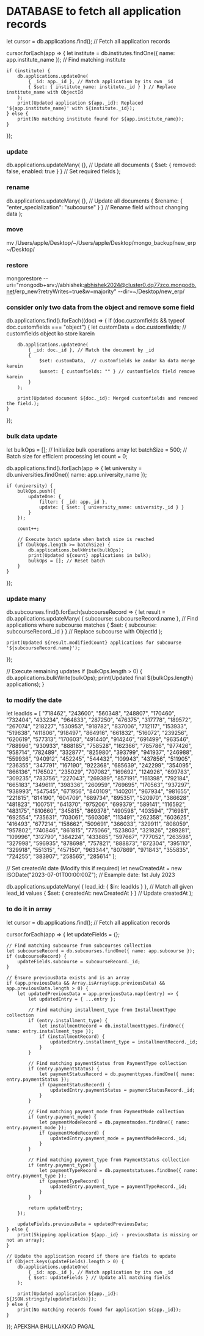 # DATABASE  to fetch all application records 
let cursor = db.applications.find(); // Fetch all application records

cursor.forEach(app => {
    let institute = db.institutes.findOne({ name: app.institute_name }); // Find matching institute

    if (institute) {
        db.applications.updateOne(
            { _id: app._id }, // Match application by its own _id
            { $set: { institute_name: institute._id } } // Replace institute_name with ObjectId
        );
        print(Updated application ${app._id}: Replaced '${app.institute_name}' with ${institute._id});
    } else {
        print(No matching institute found for ${app.institute_name});
    }
});

### update
db.applications.updateMany(
    {}, // Update all documents
    { $set: { removed: false, enabled: true } } // Set required fields
);

### rename
db.applications.updateMany(
    {}, // Update all documents
    { $rename: { "enter_specialization": "subcourse" } } // Rename field without changing data
);

### move
mv /Users/apple/Desktop/~/Users/apple/Desktop/mongo_backup/new_erp ~/Desktop/

### restore
mongorestore --uri="mongodb+srv://abhishek:abhishek2024@cluster0.dq77zco.mongodb.net/erp_new?retryWrites=true&w=majority" --dir=~/Desktop/new_erp/

### consider only two data from the object and remove some field
db.applications.find().forEach((doc) => { 
    if (doc.customfields && typeof doc.customfields === "object") { 
        let customData = doc.customfields; // customfields object ko store karein

        db.applications.updateOne(
            { _id: doc._id }, // Match the document by _id
            { 
                $set: customData,  // customfields ke andar ka data merge karein
                $unset: { customfields: "" } // customfields field remove karein
            }
        );

        print(Updated document ${doc._id}: Merged customfields and removed the field.);
    }
});
### bulk data update
let bulkOps = []; // Initialize bulk operations array
let batchSize = 500; // Batch size for efficient processing
let count = 0;

db.applications.find().forEach(app => {
    let university = db.universities.findOne({ name: app.university_name });

    if (university) {
        bulkOps.push({
            updateOne: {
                filter: { _id: app._id },
                update: { $set: { university_name: university._id } }
            }
        });

        count++;

        // Execute batch update when batch size is reached
        if (bulkOps.length >= batchSize) {
            db.applications.bulkWrite(bulkOps);
            print(Updated ${count} applications in bulk);
            bulkOps = []; // Reset batch
        }
    }
});
### update many
db.subcourses.find().forEach(subcourseRecord => {
    let result = db.applications.updateMany(
        { subcourse: subcourseRecord.name }, // Find applications where subcourse matches
        { $set: { subcourse: subcourseRecord._id } } // Replace subcourse with ObjectId
    );

    print(Updated ${result.modifiedCount} applications for subcourse '${subcourseRecord.name}');
});

// Execute remaining updates
if (bulkOps.length > 0) {
    db.applications.bulkWrite(bulkOps);
    print(Updated final ${bulkOps.length} applications);
}

### to modify the date 
let leadIds = [
    "718462", "243600", "560348", "248807", "170460", "732404", "433234", "964833",
    "287250", "476375", "317778", "189572", "267074", "218227", "530953", "918782",
    "837006", "712117", "153933", "519638", "411806", "918497", "864916", "661832",
    "516072", "239256", "620619", "577313", "170603", "491440", "914246", "691499",
    "963546", "788996", "930933", "888185", "758528", "162366", "785786", "977426",
    "958714", "782489", "332877", "825980", "393799", "941937", "246988", "559936",
    "940912", "452245", "544432", "109943", "437856", "511905", "236355", "347791",
    "167190", "922368", "685639", "242299", "354095", "866136", "176502", "235029",
    "707082", "169692", "124926", "699783", "309235", "783756", "227043", "269389",
    "857191", "161398", "792184", "665183", "349611", "398336", "260959", "769695",
    "170563", "937297", "938993", "547545", "671956", "840109", "140201", "967934",
    "981655", "221815", "814190", "604709", "689734", "895351", "520970", "386628",
    "481823", "100751", "641370", "975206", "699379", "589141", "116592", "483175",
    "810660", "345815", "869378", "490598", "403594", "716981", "692554", "735631",
    "703061", "560308", "113491", "262358", "603625", "416493", "677214", "158662",
    "509691", "366033", "329911", "808059", "957802", "740846", "861815", "775066",
    "523803", "321826", "289281", "109996", "312790", "384224", "433885", "597667",
    "777052", "263598", "327998", "596935", "878698", "757821", "888873", "872304",
    "395110", "329918", "551315", "457150", "963344", "807869", "971843", "355835",
    "724255", "383907", "258565", "285614"
];

// Set createdAt date (Modify this if required)
let newCreatedAt = new ISODate("2023-07-01T00:00:00Z"); // Example date: 1st July 2023

db.applications.updateMany(
    { lead_id: { $in: leadIds } }, // Match all given lead_id values
    { $set: { createdAt: newCreatedAt } } // Update createdAt
);
### to do it in array
let cursor = db.applications.find(); // Fetch all application records

cursor.forEach(app => {
    let updateFields = {};

    // Find matching subcourse from subcourses collection
    let subcourseRecord = db.subcourses.findOne({ name: app.subcourse });
    if (subcourseRecord) {
        updateFields.subcourse = subcourseRecord._id;
    }

    // Ensure previousData exists and is an array
    if (app.previousData && Array.isArray(app.previousData) && app.previousData.length > 0) {
        let updatedPreviousData = app.previousData.map((entry) => {
            let updatedEntry = { ...entry };

            // Find matching installment_type from InstallmentType collection
            if (entry.installment_type) {
                let installmentRecord = db.installmenttypes.findOne({ name: entry.installment_type });
                if (installmentRecord) {
                    updatedEntry.installment_type = installmentRecord._id;
                }
            }

            // Find matching paymentStatus from PaymentType collection
            if (entry.paymentStatus) {
                let paymentStatusRecord = db.paymenttypes.findOne({ name: entry.paymentStatus });
                if (paymentStatusRecord) {
                    updatedEntry.paymentStatus = paymentStatusRecord._id;
                }
            }

            // Find matching payment_mode from PaymentMode collection
            if (entry.payment_mode) {
                let paymentModeRecord = db.paymentmodes.findOne({ name: entry.payment_mode });
                if (paymentModeRecord) {
                    updatedEntry.payment_mode = paymentModeRecord._id;
                }
            }

            // Find matching payment_type from PaymentStatus collection
            if (entry.payment_type) {
                let paymentTypeRecord = db.paymentstatuses.findOne({ name: entry.payment_type });
                if (paymentTypeRecord) {
                    updatedEntry.payment_type = paymentTypeRecord._id;
                }
            }

            return updatedEntry;
        });

        updateFields.previousData = updatedPreviousData;
    } else {
        print(Skipping application ${app._id} - previousData is missing or not an array);
    }

    // Update the application record if there are fields to update
    if (Object.keys(updateFields).length > 0) {
        db.applications.updateOne(
            { _id: app._id }, // Match application by its own _id
            { $set: updateFields } // Update all matching fields
        );

        print(Updated application ${app._id}: ${JSON.stringify(updateFields)});
    } else {
        print(No matching records found for application ${app._id});
    }
});
APEKSHA BHULLAKKAD PAGAL
